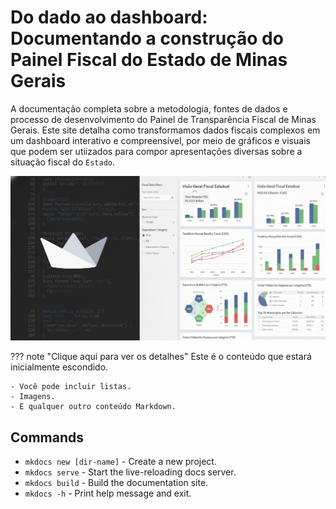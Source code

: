 # Do dado ao dashboard: Documentando a construção do Painel Fiscal do Estado de Minas Gerais

A documentação completa sobre a metodologia, fontes de dados e processo de desenvolvimento do Painel de Transparência Fiscal de Minas Gerais.
Este site detalha como transformamos dados fiscais complexos em um dashboard interativo e compreensível, por meio de gráficos e visuais que podem ser utiizados para compor apresentações diversas sobre a situação fiscal do `Estado`.

![Banner Painel Fiscal](assets/painel-fiscal-banner.png)

??? note "Clique aqui para ver os detalhes"
    Este é o conteúdo que estará inicialmente escondido.

    - Você pode incluir listas.
    - Imagens.
    - E qualquer outro conteúdo Markdown.

## Commands

* `mkdocs new [dir-name]` - Create a new project.
* `mkdocs serve` - Start the live-reloading docs server.
* `mkdocs build` - Build the documentation site.
* `mkdocs -h` - Print help message and exit.


